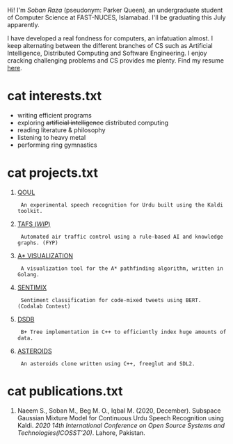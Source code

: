 Hi! I'm *Soban Raza* (pseudonym: Parker Queen), an undergraduate student of Computer Science at FAST-NUCES, Islamabad. I'll be graduating this July apparently. 

I have developed a real fondness for computers, an infatuation almost. I keep alternating between the different branches of CS such as Artificial Intelligence, Distributed Computing and Software Engineering. I enjoy cracking challenging problems and CS provides me plenty. Find my resume [here](https://drive.google.com/file/d/1Utt7nOvPmQjTtW6LfkBzDT8x5LAaniAV/view?usp=sharing).

# cat interests.txt
* writing efficient programs
* exploring ~~artificial intelligence~~ distributed computing
* reading literature & philosophy
* listening to heavy metal
* performing ring gymnastics

# cat projects.txt
1. [QOUL](https://github.com/parkerqueen/qoul)
        
        An experimental speech recognition for Urdu built using the Kaldi toolkit.
2. [TAFS (*WIP*)]()
   
        Automated air traffic control using a rule-based AI and knowledge graphs. (FYP)
3. [A* VISUALIZATION](https://github.com/parkerqueen/astar-visualization)

        A visualization tool for the A* pathfinding algorithm, written in Golang.
4. [SENTIMIX](https://github.com/parkerqueen/codalab-sentimix)

        Sentiment classification for code-mixed tweets using BERT. (Codalab Contest)
5. [DSDB](https://github.com/parkerqueen/DSDB)

        B+ Tree implementation in C++ to efficiently index huge amounts of data.
6. [ASTEROIDS](https://github.com/parkerqueen/asteroids)

        An asteroids clone written using C++, freeglut and SDL2.

# cat publications.txt
1. Naeem S., Soban M., Beg M. O., Iqbal M. (2020, December). Subspace Gaussian Mixture Model for Continuous Urdu Speech Recognition using Kaldi. *2020 14th International Conference on Open Source Systems and Technologies(ICOSST’20)*. Lahore, Pakistan.